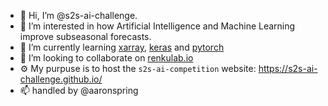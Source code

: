 - 👋 Hi, I’m @s2s-ai-challenge.
- 👀 I’m interested in how Artificial Intelligence and Machine Learning improve subseasonal forecasts.
- 🌱 I’m currently learning [xarray](https://github.com/pydata/xarray/), [keras](https://keras.io/) and [pytorch](https://pytorch-lightning.readthedocs.io/en/latest/)
- 💞️ I’m looking to collaborate on [renkulab.io](https://renkulab.io/projects/aaron.spring/s2s-ai-competition-bootstrap/)
- ⚙️ My purpuse is to host the `s2s-ai-competition` website: https://s2s-ai-challenge.github.io/
- 📫 handled by @aaronspring

<!---
s2s-ai-challenge/s2s-ai-challenge is a ✨ special ✨ repository because its `README.md` (this file) appears on your GitHub profile.
You can click the Preview link to take a look at your changes.
--->
